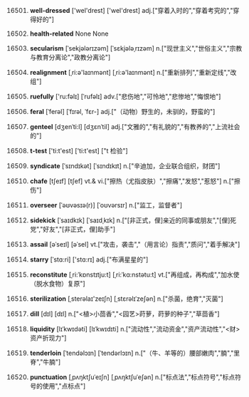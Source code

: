 16501. **well-dressed**
['wel'drest]  ['wel'drest]
adj.["穿着入时的","穿着考究的","穿得好的"]  

16502. **health-related**
None
None

16503. **secularism**
[ˈsekjələrɪzəm]  [ˈsɛkjələˌrɪzəm]
n.["现世主义","世俗主义","宗教与教育分离论","政教分离论"]  

16504. **realignment**
[ˌri:ə'laɪnmənt]  [ˌri:ə'laɪnmənt]
n.["重新排列","重新定线","改组"]  

16505. **ruefully**
['ru:fəlɪ]  [ˈrufəlɪ]
adv.["悲伤地","可怜地","悲惨地","悔恨地"]  

16506. **feral**
[ˈferəl]  [ˈfɪrəl, ˈfɛr-]
adj.["（动物）野生的，未驯的，野蛮的"]  

16507. **genteel**
[dʒenˈti:l]  [dʒɛnˈtil]
adj.["文雅的","有礼貌的","有教养的","上流社会的"]  

16508. **t-test**
['ti:t'est]  ['ti:t'est]
["t 检验"]  

16509. **syndicate**
[ˈsɪndɪkət]  [ˈsɪndɪkɪt]
n.["辛迪加，企业联合组织，财团"]  

16510. **chafe**
[tʃeɪf]  [tʃef]
vt.& vi.["擦热（尤指皮肤）","擦痛","发怒","惹怒"]  n.["擦伤"]  

16511. **overseer**
[ˈəʊvəsɪə(r)]  [ˈoʊvərsɪr]
n.["监工，监督者"]  

16512. **sidekick**
[ˈsaɪdkɪk]  [ˈsaɪdˌkɪk]
n.["[非正式，俚]亲近的同事或朋友","[俚]死党","好友","[非正式，俚]助手"]  

16513. **assail**
[əˈseɪl]  [əˈsel]
vt.["攻击，袭击","（用言论）指责","质问","着手解决"]  

16514. **starry**
[ˈstɑ:ri]  ['stɑ:rɪ]
adj.["布满星星的"]  

16515. **reconstitute**
[ˌri:ˈkɒnstɪtju:t]  [ˌri:ˈkɑ:nstətu:t]
vt.["再组成，再构成","加水使（脱水食物）复原"]  

16516. **sterilization**
[ˌsterəlaɪ'zeɪʃn]  [ˌstɛrəlɪˈzeʃən]
n.["杀菌，绝育","灭菌"]  

16517. **dill**
[dɪl]  [dɪl]
n.["<植>小茴香","<园艺>莳萝，莳萝的种子","草茴香"]  

16518. **liquidity**
[lɪˈkwɪdəti]  [lɪˈkwɪdɪti]
n.["流动性","流动资金","资产流动性","<财>资产折现力"]  

16519. **tenderloin**
[ˈtendəlɔɪn]  [ˈtendərlɔɪn]
n.["（牛、羊等的）腰部嫩肉","腩","里脊","牛腩"]  

16520. **punctuation**
[ˌpʌŋktʃuˈeɪʃn]  [ˌpʌŋktʃuˈeʃən]
n.["标点法","标点符号","标点符号的使用","点标点"]  


